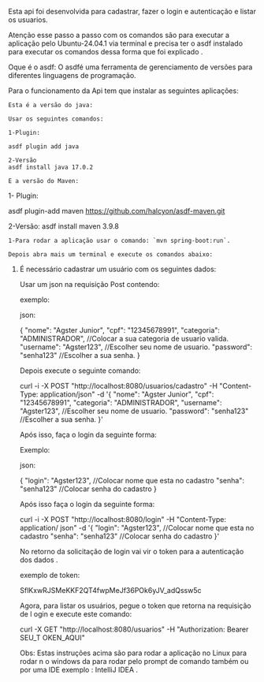   Esta api foi desenvolvida para cadastrar, fazer o login e autenticação e listar os usuarios.

   Atenção esse passo a passo com os comandos são para executar a aplicação pelo Ubuntu-24.04.1 via terminal e precisa ter o asdf instalado para executar os comandos dessa forma que foi explicado .

   Oque é o asdf: O asdfé uma ferramenta de gerenciamento de versões para diferentes linguagens de programação. 

   Para o funcionamento da Api tem que instalar as seguintes aplicações:
    
    Esta é a versão do java:
    
    Usar os seguintes comandos:

    1-Plugin: 

    asdf plugin add java

    2-Versão
    asdf install java 17.0.2

    E a versão do Maven:

   1- Plugin:

   asdf plugin-add maven  https://github.com/halcyon/asdf-maven.git

   2-Versão:
    asdf install maven 3.9.8 



    

    1-Para rodar a aplicação usar o comando: `mvn spring-boot:run`.

    Depois abra mais um terminal e execute os comandos abaixo:

  
   
1. É necessário cadastrar um usuário com os seguintes dados:
    
    Usar um json na requisição Post contendo:

    exemplo: 

    json:

    {
     "nome": "Agster Junior",
     "cpf": "12345678991",
     "categoria": "ADMINISTRADOR", //Colocar a sua categoria de usuario valida.
     "username": "Agster123", //Escolher seu nome de usuario.
     "password": "senha123"   //Escolher a sua senha.
    }

    Depois execute o seguinte comando:
   
   curl -i -X POST "http://localhost:8080/usuarios/cadastro" -H "Content-Type: application/json" -d 
   '{
     "nome": "Agster Junior",
     "cpf": "12345678991",
     "categoria": "ADMINISTRADOR",
     "username": "Agster123", //Escolher seu nome de usuario.
     "password": "senha123"   //Escolher a sua senha.
    }'

   Após isso, faça o login da seguinte forma:

   Exemplo:

   json:

   {
     "login": "Agster123", //Colocar nome que esta no cadastro
     "senha": "senha123"   //Colocar senha do cadastro
   }


    Após isso faça o login da seguinte forma:


    curl -i -X POST "http://localhost:8080/login" -H "Content-Type: application/   json" -d 
    '{
       "login": "Agster123", //Colocar nome que esta no cadastro
       "senha": "senha123"   //Colocar senha do cadastro
     }'

     No retorno da solicitação de login vai vir o token para a autenticação dos     dados .

     exemplo de token:

     SflKxwRJSMeKKF2QT4fwpMeJf36POk6yJV_adQssw5c
     



    Agora, para listar os usuários, pegue o token que retorna na requisição de l    ogin e execute este comando:


    curl -X GET "http://localhost:8080/usuarios" -H "Authorization: Bearer SEU_T    OKEN_AQUI"
  
    Obs: Estas instruções acima são para rodar a aplicação no Linux para rodar n    o windows da para rodar pelo prompt de comando também ou por uma IDE exemplo    : IntelliJ IDEA   .

